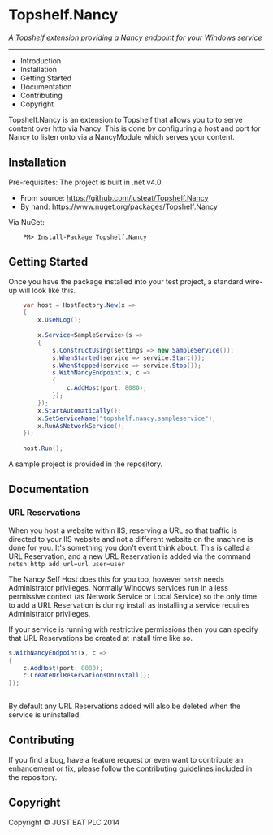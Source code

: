 Topshelf.Nancy
==========
_A Topshelf extension providing a Nancy endpoint for your Windows service_

---

* Introduction
* Installation
* Getting Started
* Documentation
* Contributing
* Copyright

Topshelf.Nancy is an extension to Topshelf that allows you to to serve content over http via Nancy.  This is done by configuring a host and port for Nancy to listen onto via a NancyModule which serves your content.

## Installation

Pre-requisites: The project is built in .net v4.0.

* From source: https://github.com/justeat/Topshelf.Nancy
* By hand: https://www.nuget.org/packages/Topshelf.Nancy

Via NuGet:

		PM> Install-Package Topshelf.Nancy


## Getting Started

Once you have the package installed into your test project, a standard wire-up will look like this.

```csharp
	var host = HostFactory.New(x =>
	{
	    x.UseNLog();
	    
	    x.Service<SampleService>(s =>
	    {
	        s.ConstructUsing(settings => new SampleService());
	        s.WhenStarted(service => service.Start());
	        s.WhenStopped(service => service.Stop());
	        s.WithNancyEndpoint(x, c =>
	        {
	            c.AddHost(port: 8080);
	        });
	    });
	    x.StartAutomatically();
	    x.SetServiceName("topshelf.nancy.sampleservice");
	    x.RunAsNetworkService();
	});
	
	host.Run();
```
A sample project is provided in the repository.

## Documentation

### URL Reservations

When you host a website within IIS, reserving a URL so that traffic is directed to your IIS website and not a different website on the machine is done for you.  It's something you don't event think about. This is called a URL Reservation, and a new URL Reservation is added via the command `netsh http add url=url user=user`

The Nancy Self Host does this for you too, however `netsh` needs Administrator privileges. Normally Windows services run in a less permissive context (as Network Service or Local Service) so the only time to add a URL Reservation is during install as installing a service requires Administrator privileges.  

If your service is running with restrictive permissions then you can specify that URL Reservations be created at install time like so. 

```csharp
s.WithNancyEndpoint(x, c =>
{
    c.AddHost(port: 8080);
	c.CreateUrlReservationsOnInstall();
});
	
```

By default any URL Reservations added will also be deleted when the service is uninstalled.

## Contributing

If you find a bug, have a feature request or even want to contribute an enhancement or fix, please follow the contributing guidelines included in the repository.


## Copyright

Copyright © JUST EAT PLC 2014
